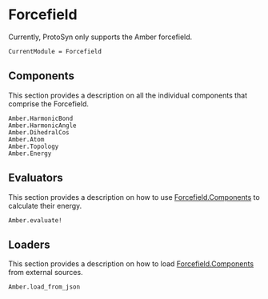 # Forcefield

Currently, ProtoSyn only supports the Amber forcefield.

```@meta
CurrentModule = Forcefield
```

## Components

This section provides a description on all the individual components that comprise the Forcefield.


```@docs
Amber.HarmonicBond
Amber.HarmonicAngle
Amber.DihedralCos
Amber.Atom
Amber.Topology
Amber.Energy
```

## Evaluators

This section provides a description on how to use [Forcefield.Components](#Components-1) to calculate their energy.


```@docs
Amber.evaluate!
```

## Loaders

This section provides a description on how to load [Forcefield.Components](#Components-1) from external sources.

```@docs
Amber.load_from_json
```

